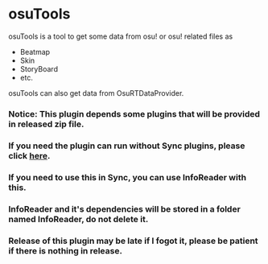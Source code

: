 # osuTools

osuTools is a tool to get some data from osu! or osu! related files as 
- Beatmap
- Skin
- StoryBoard 
- etc.

osuTools can also get data from OsuRTDataProvider.

### Notice: This plugin depends some plugins that will be provided in released zip file.
### If you need the plugin can run without Sync plugins, please click [here](https://github.com/Someone999/osuToolsWithOutPlugin).
### If you need to use this in Sync, you can use InfoReader with this.
### InfoReader and it's dependencies will be stored in a folder named InfoReader, do not delete it.
### Release of this plugin may be late if I fogot it, please be patient if there is nothing in release.

